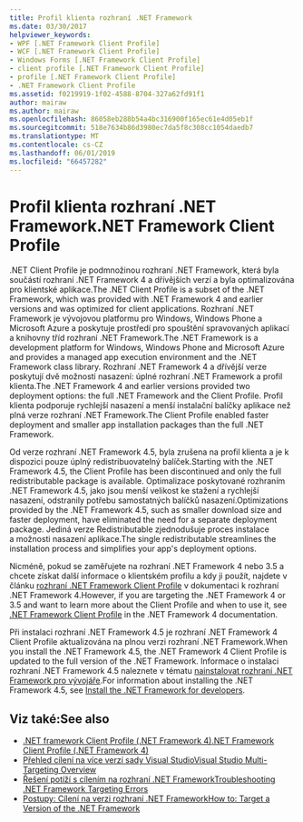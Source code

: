 ```yaml
---
title: Profil klienta rozhraní .NET Framework
ms.date: 03/30/2017
helpviewer_keywords:
- WPF [.NET Framework Client Profile]
- WCF [.NET Framework Client Profile]
- Windows Forms [.NET Framework Client Profile]
- client profile [.NET Framework Client Profile]
- profile [.NET Framework Client Profile]
- .NET Framework Client Profile
ms.assetid: f0219919-1f02-4588-8704-327a62fd91f1
author: mairaw
ms.author: mairaw
ms.openlocfilehash: 86058eb288b54a4bc316900f165ec61e4d05eb1f
ms.sourcegitcommit: 518e7634b86d3980ec7da5f8c308cc1054daedb7
ms.translationtype: MT
ms.contentlocale: cs-CZ
ms.lasthandoff: 06/01/2019
ms.locfileid: "66457282"
---
```

# <a name="net-framework-client-profile"></a><span data-ttu-id="76394-102">Profil klienta rozhraní .NET Framework</span><span class="sxs-lookup"><span data-stu-id="76394-102">.NET Framework Client Profile</span></span>
<span data-ttu-id="76394-103">.NET Client Profile je podmnožinou rozhraní .NET Framework, která byla součástí rozhraní .NET Framework 4 a dřívějších verzí a byla optimalizována pro klientské aplikace.</span><span class="sxs-lookup"><span data-stu-id="76394-103">The .NET Client Profile is a subset of the .NET Framework, which was provided with .NET Framework 4 and earlier versions and was optimized for client applications.</span></span> <span data-ttu-id="76394-104">Rozhraní .NET Framework je vývojovou platformu pro Windows, Windows Phone a Microsoft Azure a poskytuje prostředí pro spouštění spravovaných aplikací a knihovny tříd rozhraní .NET Framework.</span><span class="sxs-lookup"><span data-stu-id="76394-104">The .NET Framework is a development platform for Windows, Windows Phone and Microsoft Azure and provides a managed app execution environment and the .NET Framework class library.</span></span> <span data-ttu-id="76394-105">Rozhraní .NET Framework 4 a dřívější verze poskytují dvě možnosti nasazení: úplné rozhraní .NET Framework a profil klienta.</span><span class="sxs-lookup"><span data-stu-id="76394-105">The .NET Framework 4 and earlier versions provided two deployment options: the full .NET Framework and the Client Profile.</span></span> <span data-ttu-id="76394-106">Profil klienta podporuje rychlejší nasazení a menší instalační balíčky aplikace než plná verze rozhraní .NET Framework.</span><span class="sxs-lookup"><span data-stu-id="76394-106">The Client Profile enabled faster deployment and smaller app installation packages than the full .NET Framework.</span></span>  
  
 <span data-ttu-id="76394-107">Od verze rozhraní .NET Framework 4.5, byla zrušena na profil klienta a je k dispozici pouze úplný redistribuovatelný balíček.</span><span class="sxs-lookup"><span data-stu-id="76394-107">Starting with the .NET Framework 4.5, the Client Profile has been discontinued and only the full redistributable package is available.</span></span> <span data-ttu-id="76394-108">Optimalizace poskytované rozhraním .NET Framework 4.5, jako jsou menší velikost ke stažení a rychlejší nasazení, odstranily potřebu samostatných balíčků nasazení.</span><span class="sxs-lookup"><span data-stu-id="76394-108">Optimizations provided by the .NET Framework 4.5, such as smaller download size and faster deployment, have eliminated the need for a separate deployment package.</span></span> <span data-ttu-id="76394-109">Jediná verze Redistributable zjednodušuje proces instalace a možnosti nasazení aplikace.</span><span class="sxs-lookup"><span data-stu-id="76394-109">The single redistributable streamlines the installation process and simplifies your app's deployment options.</span></span>  
  
 <span data-ttu-id="76394-110">Nicméně, pokud se zaměřujete na rozhraní .NET Framework 4 nebo 3.5 a chcete získat další informace o klientském profilu a kdy ji použít, najdete v článku [rozhraní .NET Framework Client Profile](https://docs.microsoft.com/previous-versions/dotnet/netframework-4.0/cc656912%28v=vs.100%29) v dokumentaci k rozhraní .NET Framework 4.</span><span class="sxs-lookup"><span data-stu-id="76394-110">However, if you are targeting the .NET Framework 4 or 3.5 and want to learn more about the Client Profile and when to use it, see [.NET Framework Client Profile](https://docs.microsoft.com/previous-versions/dotnet/netframework-4.0/cc656912%28v=vs.100%29) in the .NET Framework 4 documentation.</span></span>  
  
 <span data-ttu-id="76394-111">Při instalaci rozhraní .NET Framework 4.5 je rozhraní .NET Framework 4 Client Profile aktualizována na plnou verzi rozhraní .NET Framework.</span><span class="sxs-lookup"><span data-stu-id="76394-111">When you install the .NET Framework 4.5, the .NET Framework 4 Client Profile is updated to the full version of the .NET Framework.</span></span> <span data-ttu-id="76394-112">Informace o instalaci rozhraní .NET Framework 4.5 naleznete v tématu [nainstalovat rozhraní .NET Framework pro vývojáře](../../../docs/framework/install/guide-for-developers.md).</span><span class="sxs-lookup"><span data-stu-id="76394-112">For information about installing the .NET Framework 4.5, see [Install the .NET Framework for developers](../../../docs/framework/install/guide-for-developers.md).</span></span>  
  
## <a name="see-also"></a><span data-ttu-id="76394-113">Viz také:</span><span class="sxs-lookup"><span data-stu-id="76394-113">See also</span></span>

- [<span data-ttu-id="76394-114">.NET framework Client Profile (.NET Framework 4)</span><span class="sxs-lookup"><span data-stu-id="76394-114">.NET Framework Client Profile (.NET Framework 4)</span></span>](https://docs.microsoft.com/previous-versions/dotnet/netframework-4.0/cc656912%28v=vs.100%29)
- [<span data-ttu-id="76394-115">Přehled cílení na více verzí sady Visual Studio</span><span class="sxs-lookup"><span data-stu-id="76394-115">Visual Studio Multi-Targeting Overview</span></span>](/visualstudio/ide/visual-studio-multi-targeting-overview)
- [<span data-ttu-id="76394-116">Řešení potíží s cílením na rozhraní .NET Framework</span><span class="sxs-lookup"><span data-stu-id="76394-116">Troubleshooting .NET Framework Targeting Errors</span></span>](/visualstudio/msbuild/troubleshooting-dotnet-framework-targeting-errors)
- [<span data-ttu-id="76394-117">Postupy: Cílení na verzi rozhraní .NET Framework</span><span class="sxs-lookup"><span data-stu-id="76394-117">How to: Target a Version of the .NET Framework</span></span>](/visualstudio/ide/how-to-target-a-version-of-the-dotnet-framework)
